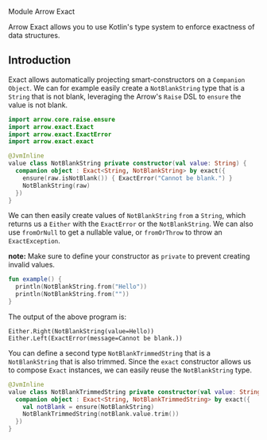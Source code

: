 Module Arrow Exact

Arrow Exact allows you to use Kotlin's type system to enforce exactness of data structures.

## Introduction

<!--- TEST_NAME ReadMeSpec -->

Exact allows automatically projecting smart-constructors on a `Companion Object`. We can for
example easily create a `NotBlankString` type that is a `String` that is not blank, leveraging
the Arrow's `Raise` DSL to `ensure` the value is not blank.

```kotlin
import arrow.core.raise.ensure
import arrow.exact.Exact
import arrow.exact.ExactError
import arrow.exact.exact

@JvmInline
value class NotBlankString private constructor(val value: String) {
  companion object : Exact<String, NotBlankString> by exact({
    ensure(raw.isNotBlank()) { ExactError("Cannot be blank.") }
    NotBlankString(raw)
  })
}
```

We can then easily create values of `NotBlankString` `from` a `String`, which returns us a
`Either` with the `ExactError` or the `NotBlankString`. We can also use `fromOrNull` to get a
nullable value, or `fromOrThrow` to throw an `ExactException`.

**note:** Make sure to define your constructor as `private` to prevent creating invalid values.

```kotlin
fun example() {
  println(NotBlankString.from("Hello"))
  println(NotBlankString.from(""))
}
```

The output of the above program is:

```text
Either.Right(NotBlankString(value=Hello))
Either.Left(ExactError(message=Cannot be blank.))
```

<!--- KNIT example-readme-01.kt -->
<!--- TEST -->

You can define a second type `NotBlankTrimmedString` that is a `NotBlankString` that is also
trimmed. Since the `exact` constructor allows us to compose `Exact` instances, we can easily
reuse the `NotBlankString` type.
<!--- INCLUDE
import arrow.core.raise.ensure
import arrow.exact.Exact
import arrow.exact.ExactError
import arrow.exact.exact

@JvmInline value class NotBlankString private constructor(val value: String) {
  companion object : Exact<String, NotBlankString> by exact({
    ensure(raw.isNotBlank()) { ExactError("Cannot be blank.") }
    NotBlankString(raw)
  })
}
-->

```kotlin
@JvmInline
value class NotBlankTrimmedString private constructor(val value: String) {
  companion object : Exact<String, NotBlankTrimmedString> by exact({
    val notBlank = ensure(NotBlankString)
    NotBlankTrimmedString(notBlank.value.trim())
  })
}
```

<!--- KNIT example-readme-02.kt -->
